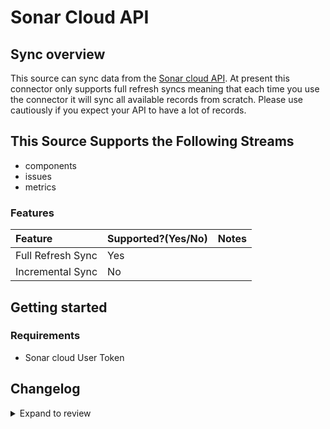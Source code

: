 # Sonar Cloud API

## Sync overview

This source can sync data from the [Sonar cloud API](https://sonarcloud.io/web_api). At present this connector only supports full refresh syncs meaning that each time you use the connector it will sync all available records from scratch. Please use cautiously if you expect your API to have a lot of records.

## This Source Supports the Following Streams

- components
- issues
- metrics

### Features

| Feature           | Supported?\(Yes/No\) | Notes |
| :---------------- | :------------------- | :---- |
| Full Refresh Sync | Yes                  |       |
| Incremental Sync  | No                   |       |

## Getting started

### Requirements

- Sonar cloud User Token

## Changelog

<details>
  <summary>Expand to review</summary>

| Version | Date                                                                  | Pull Request                                              | Subject                                                                         |
| :------ | :-------------------------------------------------------------------- | :-------------------------------------------------------- | :------------------------------------------------------------------------------ |
| 0.1.16 | 2024-08-03 | [43249](https://github.com/airbytehq/airbyte/pull/43249) | Update dependencies |
| 0.1.15 | 2024-07-27 | [42651](https://github.com/airbytehq/airbyte/pull/42651) | Update dependencies |
| 0.1.14 | 2024-07-20 | [42311](https://github.com/airbytehq/airbyte/pull/42311) | Update dependencies |
| 0.1.13 | 2024-07-13 | [41773](https://github.com/airbytehq/airbyte/pull/41773) | Update dependencies |
| 0.1.12 | 2024-07-10 | [41479](https://github.com/airbytehq/airbyte/pull/41479) | Update dependencies |
| 0.1.11 | 2024-07-09 | [41178](https://github.com/airbytehq/airbyte/pull/41178) | Update dependencies |
| 0.1.10 | 2024-07-06 | [40829](https://github.com/airbytehq/airbyte/pull/40829) | Update dependencies |
| 0.1.9 | 2024-06-25 | [40310](https://github.com/airbytehq/airbyte/pull/40310) | Update dependencies |
| 0.1.8 | 2024-06-22 | [40071](https://github.com/airbytehq/airbyte/pull/40071) | Update dependencies |
| 0.1.7 | 2024-06-06 | [39267](https://github.com/airbytehq/airbyte/pull/39267) | [autopull] Upgrade base image to v1.2.2 |
| 0.1.6 | 2024-05-25 | [38597](https://github.com/airbytehq/airbyte/pull/38597) | Make connector compatible with builder |
| 0.1.5 | 2024-04-19 | [37262](https://github.com/airbytehq/airbyte/pull/37262) | Updating to 0.80.0 CDK |
| 0.1.4 | 2024-04-18 | [37262](https://github.com/airbytehq/airbyte/pull/37262) | Manage dependencies with Poetry. |
| 0.1.3 | 2024-04-15 | [37262](https://github.com/airbytehq/airbyte/pull/37262) | Base image migration: remove Dockerfile and use the python-connector-base image |
| 0.1.2 | 2024-04-12 | [37262](https://github.com/airbytehq/airbyte/pull/37262) | schema descriptions |
| 0.1.1   | 2023-02-11 l [22868](https://github.com/airbytehq/airbyte/pull/22868) | Specified date formatting in specification                |
| 0.1.0   | 2022-10-26                                                            | [#18475](https://github.com/airbytehq/airbyte/pull/18475) | 🎉 New Source: Sonar Cloud API [low-code CDK]                                   |

</details>
